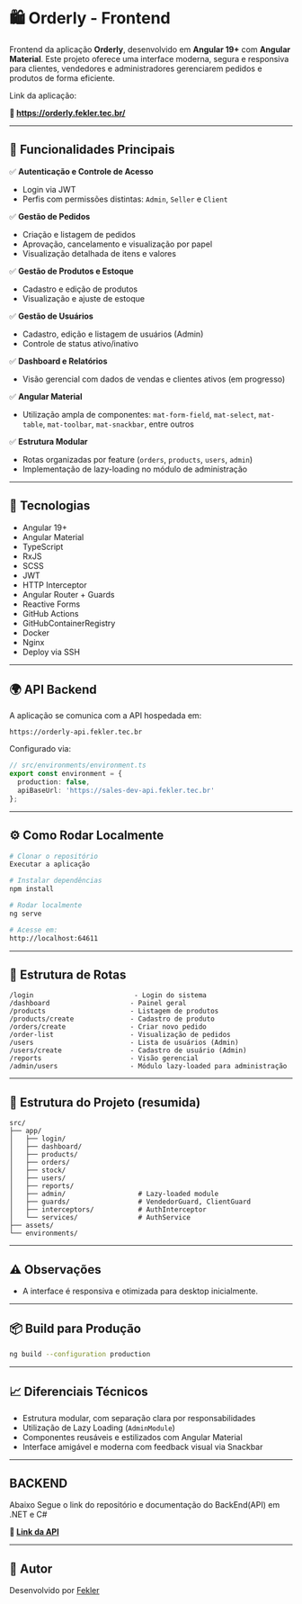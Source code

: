 # 🛍️ Orderly - Frontend

Frontend da aplicação **Orderly**, desenvolvido em **Angular 19+** com **Angular Material**. Este projeto oferece uma interface moderna, segura e responsiva para clientes, vendedores e administradores gerenciarem pedidos e produtos de forma eficiente.

Link da aplicação:

**🔗 https://orderly.fekler.tec.br/** 

---

## 🚀 Funcionalidades Principais

✅ **Autenticação e Controle de Acesso**
- Login via JWT
- Perfis com permissões distintas: `Admin`, `Seller` e `Client`

✅ **Gestão de Pedidos**
- Criação e listagem de pedidos
- Aprovação, cancelamento e visualização por papel
- Visualização detalhada de itens e valores

✅ **Gestão de Produtos e Estoque**
- Cadastro e edição de produtos
- Visualização e ajuste de estoque

✅ **Gestão de Usuários**
- Cadastro, edição e listagem de usuários (Admin)
- Controle de status ativo/inativo

✅ **Dashboard e Relatórios**
- Visão gerencial com dados de vendas e clientes ativos (em progresso)

✅ **Angular Material**
- Utilização ampla de componentes: `mat-form-field`, `mat-select`, `mat-table`, `mat-toolbar`, `mat-snackbar`, entre outros

✅ **Estrutura Modular**
- Rotas organizadas por feature (`orders`, `products`, `users`, `admin`)
- Implementação de lazy-loading no módulo de administração

---

## 🧱 Tecnologias

- Angular 19+
- Angular Material
- TypeScript
- RxJS
- SCSS
- JWT
- HTTP Interceptor 
- Angular Router + Guards
- Reactive Forms
- GitHub Actions
- GitHubContainerRegistry
- Docker
- Nginx
- Deploy via SSH

---

## 🌍 API Backend

A aplicação se comunica com a API hospedada em:

```
https://orderly-api.fekler.tec.br
```

Configurado via:

```ts
// src/environments/environment.ts
export const environment = {
  production: false,
  apiBaseUrl: 'https://sales-dev-api.fekler.tec.br'
};
```

---

## ⚙️ Como Rodar Localmente

```bash
# Clonar o repositório
Executar a aplicação

# Instalar dependências
npm install

# Rodar localmente
ng serve

# Acesse em:
http://localhost:64611
```

---

## 🔐 Estrutura de Rotas

```text
/login                         - Login do sistema
/dashboard                    - Painel geral
/products                     - Listagem de produtos
/products/create              - Cadastro de produto
/orders/create                - Criar novo pedido
/order-list                   - Visualização de pedidos
/users                        - Lista de usuários (Admin)
/users/create                 - Cadastro de usuário (Admin)
/reports                      - Visão gerencial
/admin/users                  - Módulo lazy-loaded para administração
```

---

## 📂 Estrutura do Projeto (resumida)

```
src/
├── app/
│   ├── login/
│   ├── dashboard/
│   ├── products/
│   ├── orders/
│   ├── stock/
│   ├── users/
│   ├── reports/
│   ├── admin/                  # Lazy-loaded module
│   ├── guards/                 # VendedorGuard, ClientGuard
│   ├── interceptors/           # AuthInterceptor
│   └── services/               # AuthService
├── assets/
└── environments/
```

---

## ⚠️ Observações


- A interface é responsiva e otimizada para desktop inicialmente.

---

## 📦 Build para Produção

```bash
ng build --configuration production
```

---

## 📈 Diferenciais Técnicos

- Estrutura modular, com separação clara por responsabilidades
- Utilização de Lazy Loading (`AdminModule`)
- Componentes reusáveis e estilizados com Angular Material
- Interface amigável e moderna com feedback visual via Snackbar

---

## BACKEND

Abaixo Segue o link do repositório e documentação do BackEnd(API) em .NET e C#


**🔗 [Link da API](https://github.com/Fekler/OrderlyAPI)** 

---

## 👤 Autor

Desenvolvido por [Fekler](https://github.com/fekler)
